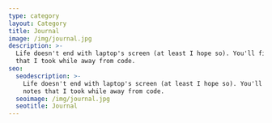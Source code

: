 ```yaml
---
type: category
layout: Category
title: Journal
image: /img/journal.jpg
description: >-
  Life doesn't end with laptop's screen (at least I hope so). You'll find notes
  that I took while away from code.
seo:
  seodescription: >-
    Life doesn't end with laptop's screen (at least I hope so). You'll find
    notes that I took while away from code.
  seoimage: /img/journal.jpg
  seotitle: Journal
---
```


